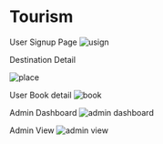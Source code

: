 # Tourism

User Signup Page
![usign](https://user-images.githubusercontent.com/81730672/113469350-7aa4d880-946a-11eb-957b-55324b381a2a.png)

Destination Detail

![place](https://user-images.githubusercontent.com/81730672/113469351-7e385f80-946a-11eb-8bd1-d07f4e21b717.png)

User Book detail
![book](https://user-images.githubusercontent.com/81730672/113469355-80022300-946a-11eb-976b-861a9ad73d4a.png)

Admin Dashboard
![admin dashboard](https://user-images.githubusercontent.com/81730672/113469356-82647d00-946a-11eb-93a8-9625288d6f21.png)


Admin View
![admin view](https://user-images.githubusercontent.com/81730672/113469358-84c6d700-946a-11eb-9c7b-c10e0bcb2faf.png)
